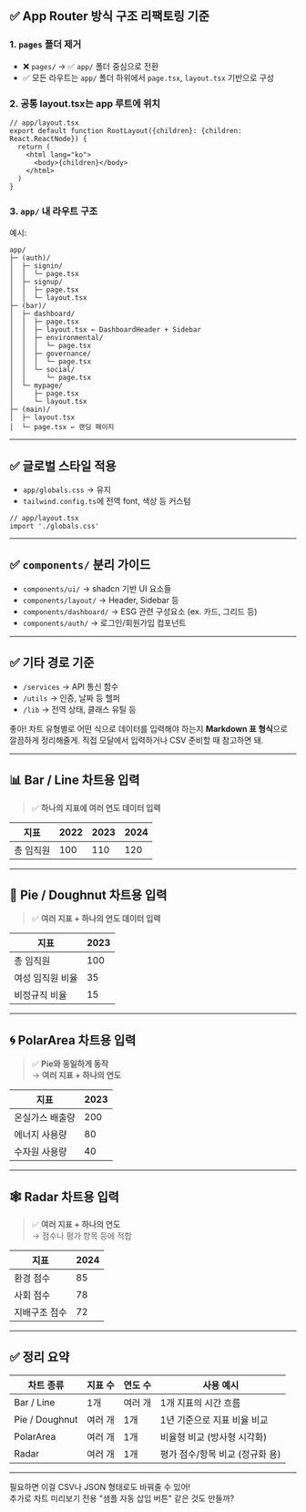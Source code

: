 ## ✅ App Router 방식 구조 리팩토링 기준

### 1. **`pages` 폴더 제거**

- ❌ `pages/` → ✅ `app/` 폴더 중심으로 전환
- ✅ 모든 라우트는 `app/` 폴더 하위에서 `page.tsx`, `layout.tsx` 기반으로 구성

### 2. **공통 layout.tsx는 app 루트에 위치**

```tsx
// app/layout.tsx
export default function RootLayout({children}: {children: React.ReactNode}) {
  return (
    <html lang="ko">
      <body>{children}</body>
    </html>
  )
}
```

### 3. **`app/` 내 라우트 구조**

예시:

```
app/
├─ (auth)/
│  ├─ signin/
│  │  └─ page.tsx
│  ├─ signup/
│  │  ├─ page.tsx
│  │  └─ layout.tsx
├─ (bar)/
│  ├─ dashboard/
│  │  ├─ page.tsx
│  │  ├─ layout.tsx ← DashboardHeader + Sidebar
│  │  ├─ environmental/
│  │  │  └─ page.tsx
│  │  ├─ governance/
│  │  │  └─ page.tsx
│  │  └─ social/
│  │     └─ page.tsx
│  └─ mypage/
│     ├─ page.tsx
│     └─ layout.tsx
├─ (main)/
│  ├─ layout.tsx
│  └─ page.tsx ← 랜딩 페이지
```

---

## ✅ 글로벌 스타일 적용

- `app/globals.css` → 유지
- `tailwind.config.ts`에 전역 font, 색상 등 커스텀

```tsx
// app/layout.tsx
import './globals.css'
```

---

## ✅ `components/` 분리 가이드

- `components/ui/` → shadcn 기반 UI 요소들
- `components/layout/` → Header, Sidebar 등
- `components/dashboard/` → ESG 관련 구성요소 (ex. 카드, 그리드 등)
- `components/auth/` → 로그인/회원가입 컴포넌트

---

## ✅ 기타 경로 기준

- `/services` → API 통신 함수
- `/utils` → 인증, 날짜 등 헬퍼
- `/lib` → 전역 상태, 클래스 유틸 등

좋아! 차트 유형별로 어떤 식으로 데이터를 입력해야 하는지 **Markdown 표 형식**으로 깔끔하게 정리해줄게. 직접 모달에서 입력하거나 CSV 준비할 때 참고하면 돼.

---

## 📊 Bar / Line 차트용 입력

> ✅ **하나의 지표에 여러 연도 데이터 입력**

| 지표      | 2022 | 2023 | 2024 |
| --------- | ---- | ---- | ---- |
| 총 임직원 | 100  | 110  | 120  |

---

## 🥧 Pie / Doughnut 차트용 입력

> ✅ **여러 지표 + 하나의 연도 데이터 입력**

| 지표             | 2023 |
| ---------------- | ---- |
| 총 임직원        | 100  |
| 여성 임직원 비율 | 35   |
| 비정규직 비율    | 15   |

---

## 🌀 PolarArea 차트용 입력

> ✅ **Pie와 동일하게 동작**  
> → **여러 지표 + 하나의 연도**

| 지표            | 2023 |
| --------------- | ---- |
| 온실가스 배출량 | 200  |
| 에너지 사용량   | 80   |
| 수자원 사용량   | 40   |

---

## 🕸️ Radar 차트용 입력

> ✅ **여러 지표 + 하나의 연도**  
> → 점수나 평가 항목 등에 적합

| 지표          | 2024 |
| ------------- | ---- |
| 환경 점수     | 85   |
| 사회 점수     | 78   |
| 지배구조 점수 | 72   |

---

## ✅ 정리 요약

| 차트 종류      | 지표 수 | 연도 수 | 사용 예시                       |
| -------------- | ------- | ------- | ------------------------------- |
| Bar / Line     | 1개     | 여러 개 | 1개 지표의 시간 흐름            |
| Pie / Doughnut | 여러 개 | 1개     | 1년 기준으로 지표 비율 비교     |
| PolarArea      | 여러 개 | 1개     | 비율형 비교 (방사형 시각화)     |
| Radar          | 여러 개 | 1개     | 평가 점수/항목 비교 (정규화 용) |

---

필요하면 이걸 CSV나 JSON 형태로도 바꿔줄 수 있어!  
추가로 차트 미리보기 전용 "샘플 자동 삽입 버튼" 같은 것도 만들까?
